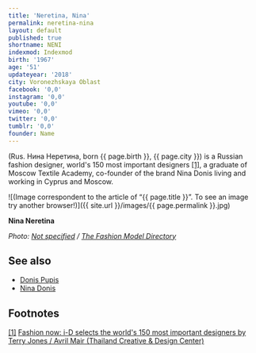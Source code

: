 ```yaml
---
title: 'Neretina, Nina'
permalink: neretina-nina
layout: default
published: true
shortname: NENI
indexmod: Indexmod
birth: '1967'
age: '51'
updateyear: '2018'
city: Voronezhskaya Oblast
facebook: '0,0'
instagram: '0,0'
youtube: '0,0'
vimeo: '0,0'
twitter: '0,0'
tumblr: '0,0'
founder: Name
---
```

(Rus. Нина Неретина, born {{ page.birth }}, {{ page.city }}) is a Russian fashion designer, world's 150 most important designers <span id="a1">[\[1\]](#f1)</span>, a graduate of Moscow Textile Academy, co-founder of the brand Nina Donis living and working in Cyprus and Moscow. 

![(Image correspondent to the article of “{{ page.title }}”. To see an image try another browser!)]({{ site.url }}/images/{{ page.permalink }}.jpg)

**Nina Neretina**

*Photo: [Not specified](index) / [The Fashion Model Directory](http://www.fashionmodeldirectory.com/designers/nina-neretina--donis-poupis/)*

## See also

+ [Donis Pupis](index)
+ [Nina Donis](index)

## Footnotes

[[1]](#a1) <span id="f1"></span> [Fashion now: i-D selects the world's 150 most important designers
by  Terry Jones / Avril Mair (Thailand Creative & Design Center)](http://library.tcdc.or.th/record/view/b00000260)
